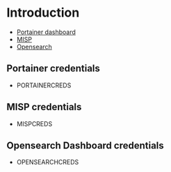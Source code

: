 # Introduction

- [Portainer dashboard](PORTAINERHOST)
- [MISP](MISPHOST)
- [Opensearch](OPENSEARCHHOST)

## Portainer credentials
- PORTAINERCREDS

## MISP credentials
- MISPCREDS

## Opensearch Dashboard credentials
- OPENSEARCHCREDS
